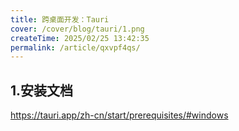 ```yaml
---
title: 跨桌面开发：Tauri
cover: /cover/blog/tauri/1.png
createTime: 2025/02/25 13:42:35
permalink: /article/qxvpf4qs/
---
```


## 1.安装文档  
https://tauri.app/zh-cn/start/prerequisites/#windows

## 